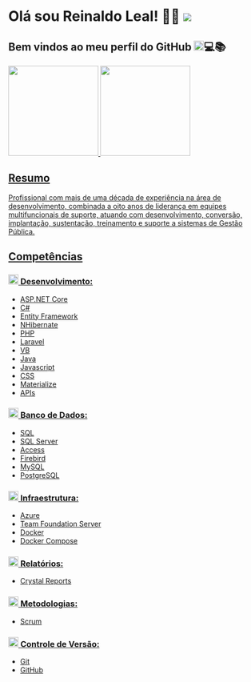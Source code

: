 # Olá sou Reinaldo Leal! 🚀🌟 <a href="https://www.linkedin.com/in/reinaldo-leal-20bb8a29" target="_blank"><img loading="lazy" src="https://img.shields.io/badge/-LinkedIn-%230077B5?style=for-the-badge&logo=linkedin&logoColor=white" target="_blank"></a>
## Bem vindos ao meu perfil do GitHub <img loading="lazy" src="https://cdn.jsdelivr.net/gh/devicons/devicon/icons/git/git-original.svg" width="20" height="20"/>💻📚

<div>
<a href="https://github.com/Rey-Leal">
<img loading="lazy" height="180em" src="https://github-readme-stats.vercel.app/api/top-langs/?username=Rey-Leal&layout=compact&langs_count=7&theme=dracula"/>
<img loading="lazy" height="180em" src="https://github-readme-stats.vercel.app/api?username=Rey-Leal&show_icons=true&theme=dracula&include_all_commits=true&count_private=true"/>
</div>

## Resumo
Profissional com mais de uma década de experiência na área de desenvolvimento, combinada a oito anos de liderança em equipes multifuncionais de suporte, atuando com desenvolvimento, conversão, implantação, sustentação, treinamento e suporte a sistemas de Gestão Pública.

## Competências
### <img loading="lazy" src="https://cdn.jsdelivr.net/gh/devicons/devicon@latest/icons/csharp/csharp-original.svg" width="20" height="20"/> **Desenvolvimento:**
  - ASP.NET Core
  - C#
  - Entity Framework
  - NHibernate
  - PHP
  - Laravel
  - VB
  - Java
  - Javascript
  - CSS
  - Materialize
  - APIs

### <img loading="lazy" src="https://cdn.jsdelivr.net/gh/devicons/devicon@latest/icons/azuresqldatabase/azuresqldatabase-original.svg" width="20" height="20"/> **Banco de Dados:**
  - SQL
  - SQL Server
  - Access
  - Firebird
  - MySQL
  - PostgreSQL

### <img loading="lazy" src="https://cdn.jsdelivr.net/gh/devicons/devicon@latest/icons/docker/docker-original.svg" width="20" height="20"/> **Infraestrutura:**
  - Azure
  - Team Foundation Server
  - Docker
  - Docker Compose

### <img loading="lazy" src="https://cdn.jsdelivr.net/gh/devicons/devicon@latest/icons/crystal/crystal-original.svg" width="20" height="20"/> **Relatórios:**
  - Crystal Reports

### <img loading="lazy" src="https://cdn.jsdelivr.net/gh/devicons/devicon@latest/icons/trpc/trpc-original.svg" width="20" height="20"/> **Metodologias:**
  - Scrum

### <img loading="lazy" src="https://cdn.jsdelivr.net/gh/devicons/devicon/icons/git/git-original.svg" width="20" height="20"/> **Controle de Versão:**
  - Git
  - GitHub
